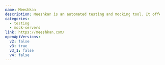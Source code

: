 ```yaml
---
name: Meeshkan
description: Meeshkan is an automated testing and mocking tool. It offers first-class support for GraphQL APIs, but Meeshkan is also built to handle REST APIs and third-party dependencies.
categories:
  - testing
  - mock-servers
link: https://meeshkan.com/
openApiVersions:
  v2: false
  v3: true
  v3_1: false
  v4: false
---
```

